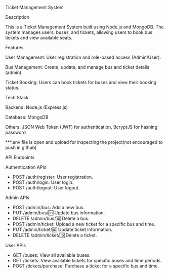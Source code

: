 Ticket Management System


Description

This is a Ticket Management System built using Node.js and MongoDB. The system manages users, buses, and tickets, allowing users to book bus tickets and view available seats.


Features


User Management: User registration and role-based access (Admin/User).

Bus Management: Create, update, and manage bus and ticket details (admin).

Ticket Booking: Users can book tickets for buses and view their booking status.



Tech Stack

Backend: Node.js (Express.js)

Database: MongoDB

Others: JSON Web Token (JWT) for authentication, BcryptJS for hashing password



***.env file is open and upload for inspecting the project(not encouraged to push in github)



API Endpoints


Authentication APIs
- POST /auth/register: User registration.
- POST /auth/login: User login.
- POST /auth/logout: User logout.

Admin APIs
- POST /admin/bus: Add a new bus.
- PUT /admin/bus/:id: Update bus information.
- DELETE /admin/bus/:id: Delete a bus.
- POST /admin/ticket: Upload a new ticket for a specific bus and time.
- PUT /admin/ticket/:id: Update ticket information.
- DELETE /admin/ticket/:id: Delete a ticket.

User APIs
- GET /buses: View all available buses.
- GET /tickets: View available tickets for specific buses and time periods.
- POST /tickets/purchase: Purchase a ticket for a specific bus and time.

